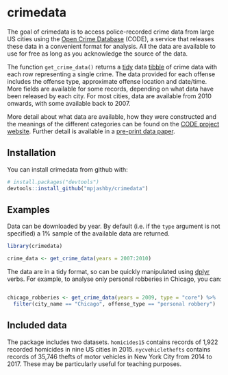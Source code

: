 # crimedata

The goal of crimedata is to access police-recorded crime data from large US 
cities using the [Open Crime Database](https://osf.io/zyaqn/) (CODE), a service 
that releases these data in a convenient format for analysis. All the data are 
available to use for free as long as you acknowledge the source of the data.

The function `get_crime_data()` returns a [tidy](https://CRAN.R-project.org/package=tidyr) 
data [tibble](https://CRAN.R-project.org/package=tibble)
of crime data with each row representing a single crime. The data provided for
each offense includes the offense type, approximate offense location and 
date/time. More fields are available for some records, depending on what data
have been released by each city. For most cities, data are available from 2010
onwards, with some available back to 2007.

More detail about what data are available, how they were constructed and the
meanings of the different categories can be found on the [CODE project 
website](https://osf.io/zyaqn/). Further detail is available in a [pre-print
data paper](https://doi.org/10.31235/osf.io/9y7qz).


## Installation

You can install crimedata from github with:

``` r
# install.packages("devtools")
devtools::install_github("mpjashby/crimedata")
```


## Examples

Data can be downloaded by year. By default (i.e. if the `type` argument is not
specified) a 1% sample of the available data are returned.

``` r
library(crimedata)

crime_data <- get_crime_data(years = 2007:2010)
```

The data are in a tidy format, so can be quickly manipulated using [dplyr](https://CRAN.R-project.org/package=dplyr)
verbs. For example, to analyse only personal robberies in Chicago, you can:

``` r

chicago_robberies <- get_crime_data(years = 2009, type = "core") %>% 
  filter(city_name == "Chicago", offense_type == "personal robbery")

```


## Included data

The package includes two datasets. `homicides15` contains records of 1,922 
recorded homicides in nine US cities in 2015. `nycvehiclethefts` contains 
records of 35,746 thefts of motor vehicles in New York City from 2014 to 2017.
These may be particularly useful for teaching purposes.

